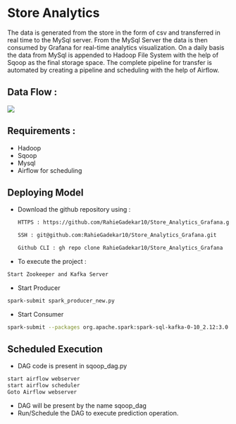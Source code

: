 # Store Analytics
The data is generated from the store in the form of csv and transferred in real time to the MySql server. From the MySql Server the data is then consumed by Grafana for real-time analytics visualization. On a daily basis the data from MySql is appended to Hadoop File System with the help of Sqoop as the final storage space. The complete pipeline for transfer is automated by creating a pipeline and scheduling with the help of Airflow. 

## Data Flow : 
<img src = "https://github.com/RahieGadekar10/Store_Analytics_Grafana/blob/dee4aa3bb36213f9593b448ded4466a0bddfbcb3/sqoop.png"></img>

## Requirements : 
- Hadoop
- Sqoop
- Mysql
- Airflow for scheduling

## Deploying Model 

- Download the github repository using : 
  ```bash
  HTTPS : https://github.com/RahieGadekar10/Store_Analytics_Grafana.git
  ```
  ```bash 
  SSH : git@github.com:RahieGadekar10/Store_Analytics_Grafana.git
  ```
  ```bash 
  Github CLI : gh repo clone RahieGadekar10/Store_Analytics_Grafana
  ```
- To execute the project : 
 ```bash
Start Zookeeper and Kafka Server
```
- Start Producer
 ```bash
spark-submit spark_producer_new.py 
```
- Start Consumer
 ```bash
spark-submit --packages org.apache.spark:spark-sql-kafka-0-10_2.12:3.0.1 spark_consumer_new.py
```
## Scheduled Execution
- DAG code is present in sqoop_dag.py
```bash
start airflow webserver
start airflow scheduler
Goto Airflow webserver
```
- DAG will be present by the name sqoop_dag
- Run/Schedule the DAG to execute prediction operation.
